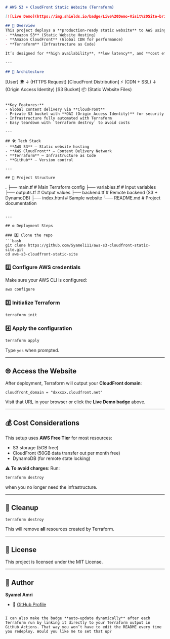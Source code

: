 ```markdown
# AWS S3 + CloudFront Static Website (Terraform)

[![Live Demo](https://img.shields.io/badge/Live%20Demo-Visit%20Site-brightgreen?style=for-the-badge)](https://dizmxc88hpi53.cloudfront.net/)

## 📌 Overview
This project deploys a **production-ready static website** to AWS using:
- **Amazon S3** (Static Website Hosting)
- **Amazon CloudFront** (Global CDN for performance)
- **Terraform** (Infrastructure as Code)

It’s designed for **high availability**, **low latency**, and **cost efficiency**, using AWS Free Tier where possible.

---

## 🚀 Architecture
```

\[User] 🌍
↓ (HTTPS Request)
\[CloudFront Distribution] ⚡ (CDN + SSL)
↓ (Origin Access Identity)
\[S3 Bucket] 📦 (Static Website Files)

```

**Key Features:**
- Global content delivery via **CloudFront**
- Private S3 bucket with **OAI (Origin Access Identity)** for security
- Infrastructure fully automated with Terraform
- Easy teardown with `terraform destroy` to avoid costs

---

## 🛠 Tech Stack
- **AWS S3** – Static website hosting
- **AWS CloudFront** – Content Delivery Network
- **Terraform** – Infrastructure as Code
- **GitHub** – Version control

---

## 📂 Project Structure
```

.
├── main.tf               # Main Terraform config
├── variables.tf          # Input variables
├── outputs.tf            # Output values
├── backend.tf            # Remote backend (S3 + DynamoDB)
├── index.html            # Sample website
└── README.md             # Project documentation

````

---

## ⚙️ Deployment Steps

### 1️⃣ Clone the repo
```bash
git clone https://github.com/Syamel111/aws-s3-cloudfront-static-site.git
cd aws-s3-cloudfront-static-site
````

### 2️⃣ Configure AWS credentials

Make sure your AWS CLI is configured:

```bash
aws configure
```

### 3️⃣ Initialize Terraform

```bash
terraform init
```

### 4️⃣ Apply the configuration

```bash
terraform apply
```

Type `yes` when prompted.

---

## 🌐 Access the Website

After deployment, Terraform will output your **CloudFront domain**:

```
cloudfront_domain = "dxxxxx.cloudfront.net"
```

Visit that URL in your browser or click the **Live Demo badge** above.

---

## 💰 Cost Considerations

This setup uses **AWS Free Tier** for most resources:

* S3 storage (5GB free)
* CloudFront (50GB data transfer out per month free)
* DynamoDB (for remote state locking)

⚠️ **To avoid charges**:
Run:

```bash
terraform destroy
```

when you no longer need the infrastructure.

---

## 🧹 Cleanup

```bash
terraform destroy
```

This will remove **all** resources created by Terraform.

---

## 📜 License

This project is licensed under the MIT License.

---

## 👤 Author

**Syamel Amri**

* 💼 [GitHub Profile](https://github.com/Syamel111)

```

I can also make the badge **auto-update dynamically** after each Terraform run by linking it directly to your Terraform output in GitHub Actions. That way you won’t have to edit the README every time you redeploy. Would you like me to set that up?
```
